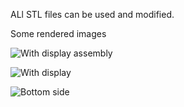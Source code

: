 ALl STL files can be used and modified. 


Some rendered images

![With display assembly](https://github.com/MCM-Mike/Grin-Pi/blob/master/assets/Case-RPI-4/rendered-images/RPI-case-2.jpg?raw=true)

![With display](https://github.com/MCM-Mike/Grin-Pi/blob/master/assets/Case-RPI-4/rendered-images/RPI-case-w-display.jpg?raw=true)

![Bottom side](https://github.com/MCM-Mike/Grin-Pi/blob/master/assets/Case-RPI-4/rendered-images/RPI-case.jpg?raw=true)


